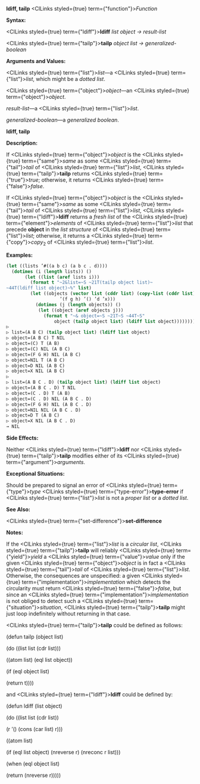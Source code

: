 **ldiff, tailp** <ClLinks styled={true} term={"function"}><i>Function</i></ClLinks> 



**Syntax:** 



<ClLinks styled={true} term={"ldiff"}><b>ldiff</b></ClLinks> *list object → result-list* 



<ClLinks styled={true} term={"tailp"}><b>tailp</b></ClLinks> *object list → generalized-boolean* 



**Arguments and Values:** 



<ClLinks styled={true} term={"list"}><i>list</i></ClLinks>—a <ClLinks styled={true} term={"list"}><i>list</i></ClLinks>, which might be a *dotted list*. 



<ClLinks styled={true} term={"object"}><i>object</i></ClLinks>—an <ClLinks styled={true} term={"object"}><i>object</i></ClLinks>. 



*result-list*—a <ClLinks styled={true} term={"list"}><i>list</i></ClLinks>. 



*generalized-boolean*—a *generalized boolean*. 







 



 



**ldiff, tailp** 



**Description:** 



If <ClLinks styled={true} term={"object"}><i>object</i></ClLinks> is the <ClLinks styled={true} term={"same"}><i>same</i></ClLinks> as some <ClLinks styled={true} term={"tail"}><i>tail</i></ClLinks> of <ClLinks styled={true} term={"list"}><i>list</i></ClLinks>, <ClLinks styled={true} term={"tailp"}><b>tailp</b></ClLinks> returns <ClLinks styled={true} term={"true"}><i>true</i></ClLinks>; otherwise, it returns <ClLinks styled={true} term={"false"}><i>false</i></ClLinks>. 



If <ClLinks styled={true} term={"object"}><i>object</i></ClLinks> is the <ClLinks styled={true} term={"same"}><i>same</i></ClLinks> as some <ClLinks styled={true} term={"tail"}><i>tail</i></ClLinks> of <ClLinks styled={true} term={"list"}><i>list</i></ClLinks>, <ClLinks styled={true} term={"ldiff"}><b>ldiff</b></ClLinks> returns a *fresh list* of the <ClLinks styled={true} term={"element"}><i>elements</i></ClLinks> of <ClLinks styled={true} term={"list"}><i>list</i></ClLinks> that precede **object** in the *list structure* of <ClLinks styled={true} term={"list"}><i>list</i></ClLinks>; otherwise, it returns a <ClLinks styled={true} term={"copy"}><i>copy</i></ClLinks><sub>2</sub> of <ClLinks styled={true} term={"list"}><i>list</i></ClLinks>. 



**Examples:**
```lisp
(let ((lists ’#((a b c) (a b c . d)))) 
  (dotimes (i (length lists)) () 
	   (let ((list (aref lists i))) 
	     (format t "~2&list=~S ~21T(tailp object list)~ 
~44T(ldiff list object)~%" list) 
	     (let ((objects (vector list (cddr list) (copy-list (cddr list)) 
				    ’(f g h) ’() ’d ’x))) 
	       (dotimes (j (length objects)) () 
			(let ((object (aref objects j))) 
			  (format t "~& object=~S ~21T~S ~44T~S" 
				  object (tailp object list) (ldiff list object)))))))) 
▷ 
▷ list=(A B C) (tailp object list) (ldiff list object) 
▷ object=(A B C) T NIL 
▷ object=(C) T (A B) 
▷ object=(C) NIL (A B C) 
▷ object=(F G H) NIL (A B C) 
▷ object=NIL T (A B C) 
▷ object=D NIL (A B C) 
▷ object=X NIL (A B C) 
▷ 
▷ list=(A B C . D) (tailp object list) (ldiff list object) 
▷ object=(A B C . D) T NIL 
▷ object=(C . D) T (A B) 
▷ object=(C . D) NIL (A B C . D) 
▷ object=(F G H) NIL (A B C . D) 
▷ object=NIL NIL (A B C . D) 
▷ object=D T (A B C) 
▷ object=X NIL (A B C . D) 
→ NIL 
```
**Side Effects:** 



Neither <ClLinks styled={true} term={"ldiff"}><b>ldiff</b></ClLinks> nor <ClLinks styled={true} term={"tailp"}><b>tailp</b></ClLinks> modifies either of its <ClLinks styled={true} term={"argument"}><i>arguments</i></ClLinks>. 



**Exceptional Situations:** 



Should be prepared to signal an error of <ClLinks styled={true} term={"type"}><i>type</i></ClLinks> <ClLinks styled={true} term={"type-error"}><b>type-error</b></ClLinks> if <ClLinks styled={true} term={"list"}><i>list</i></ClLinks> is not a *proper list* or a *dotted list*. 



 



 



**See Also:** 



<ClLinks styled={true} term={"set-difference"}><b>set-difference</b></ClLinks> 



**Notes:** 



If the <ClLinks styled={true} term={"list"}><i>list</i></ClLinks> is a *circular list*, <ClLinks styled={true} term={"tailp"}><b>tailp</b></ClLinks> will reliably <ClLinks styled={true} term={"yield"}><i>yield</i></ClLinks> a <ClLinks styled={true} term={"value"}><i>value</i></ClLinks> only if the given <ClLinks styled={true} term={"object"}><i>object</i></ClLinks> is in fact a <ClLinks styled={true} term={"tail"}><i>tail</i></ClLinks> of <ClLinks styled={true} term={"list"}><i>list</i></ClLinks>. Otherwise, the consequences are unspecified: a given <ClLinks styled={true} term={"implementation"}><i>implementation</i></ClLinks> which detects the circularity must return <ClLinks styled={true} term={"false"}><i>false</i></ClLinks>, but since an <ClLinks styled={true} term={"implementation"}><i>implementation</i></ClLinks> is not obliged to detect such a <ClLinks styled={true} term={"situation"}><i>situation</i></ClLinks>, <ClLinks styled={true} term={"tailp"}><b>tailp</b></ClLinks> might just loop indefinitely without returning in that case. 



<ClLinks styled={true} term={"tailp"}><b>tailp</b></ClLinks> could be defined as follows: 



(defun tailp (object list) 



(do ((list list (cdr list))) 



((atom list) (eql list object)) 



(if (eql object list) 



(return t)))) 



and <ClLinks styled={true} term={"ldiff"}><b>ldiff</b></ClLinks> could be defined by: 



(defun ldiff (list object) 



(do ((list list (cdr list)) 



(r ’() (cons (car list) r))) 



((atom list) 



(if (eql list object) (nreverse r) (nreconc r list))) 



(when (eql object list) 



(return (nreverse r))))) 



